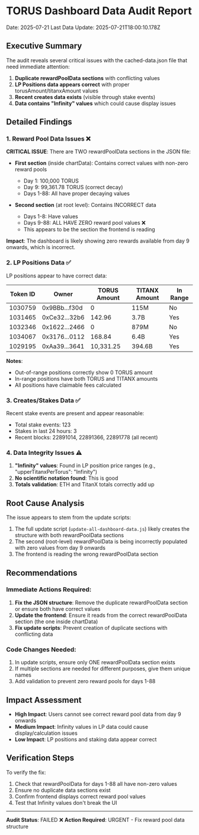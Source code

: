 # TORUS Dashboard Data Audit Report
Date: 2025-07-21
Last Data Update: 2025-07-21T18:00:10.178Z

## Executive Summary

The audit reveals several critical issues with the cached-data.json file that need immediate attention:

1. **Duplicate rewardPoolData sections** with conflicting values
2. **LP Positions data appears correct** with proper torusAmount/titanxAmount values
3. **Recent creates data exists** (visible through stake events)
4. **Data contains "Infinity" values** which could cause display issues

## Detailed Findings

### 1. Reward Pool Data Issues ❌

**CRITICAL ISSUE**: There are TWO rewardPoolData sections in the JSON file:

- **First section** (inside chartData): Contains correct values with non-zero reward pools
  - Day 1: 100,000 TORUS
  - Day 9: 99,361.78 TORUS (correct decay)
  - Days 1-88: All have proper decaying values

- **Second section** (at root level): Contains INCORRECT data
  - Days 1-8: Have values
  - Days 9-88: ALL HAVE ZERO reward pool values ❌
  - This appears to be the section the frontend is reading

**Impact**: The dashboard is likely showing zero rewards available from day 9 onwards, which is incorrect.

### 2. LP Positions Data ✅

LP positions appear to have correct data:

| Token ID | Owner | TORUS Amount | TITANX Amount | In Range |
|----------|-------|--------------|---------------|----------|
| 1030759 | 0x9BBb...f30d | 0 | 115M | No |
| 1031465 | 0xCe32...32b6 | 142.96 | 3.7B | Yes |
| 1032346 | 0x1622...2466 | 0 | 879M | No |
| 1034067 | 0x3176...0112 | 168.84 | 6.4B | Yes |
| 1029195 | 0xAa39...3641 | 10,331.25 | 394.6B | Yes |

**Notes**:
- Out-of-range positions correctly show 0 TORUS amount
- In-range positions have both TORUS and TITANX amounts
- All positions have claimable fees calculated

### 3. Creates/Stakes Data ✅

Recent stake events are present and appear reasonable:
- Total stake events: 123
- Stakes in last 24 hours: 3
- Recent blocks: 22891014, 22891366, 22891778 (all recent)

### 4. Data Integrity Issues ⚠️

1. **"Infinity" values**: Found in LP position price ranges (e.g., "upperTitanxPerTorus": "Infinity")
2. **No scientific notation found**: This is good
3. **Totals validation**: ETH and TitanX totals correctly add up

## Root Cause Analysis

The issue appears to stem from the update scripts:
1. The full update script (`update-all-dashboard-data.js`) likely creates the structure with both rewardPoolData sections
2. The second (root-level) rewardPoolData is being incorrectly populated with zero values from day 9 onwards
3. The frontend is reading the wrong rewardPoolData section

## Recommendations

### Immediate Actions Required:

1. **Fix the JSON structure**: Remove the duplicate rewardPoolData section or ensure both have correct values
2. **Update the frontend**: Ensure it reads from the correct rewardPoolData section (the one inside chartData)
3. **Fix update scripts**: Prevent creation of duplicate sections with conflicting data

### Code Changes Needed:

1. In update scripts, ensure only ONE rewardPoolData section exists
2. If multiple sections are needed for different purposes, give them unique names
3. Add validation to prevent zero reward pools for days 1-88

## Impact Assessment

- **High Impact**: Users cannot see correct reward pool data from day 9 onwards
- **Medium Impact**: Infinity values in LP data could cause display/calculation issues
- **Low Impact**: LP positions and staking data appear correct

## Verification Steps

To verify the fix:
1. Check that rewardPoolData for days 1-88 all have non-zero values
2. Ensure no duplicate data sections exist
3. Confirm frontend displays correct reward pool values
4. Test that Infinity values don't break the UI

---

**Audit Status**: FAILED ❌
**Action Required**: URGENT - Fix reward pool data structure